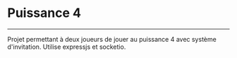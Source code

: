 # Puissance 4

---

Projet permettant à deux joueurs de jouer au puissance 4 avec système d'invitation.
Utilise expressjs et socketio.
